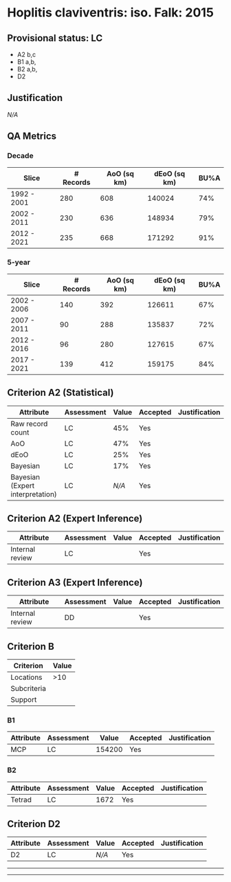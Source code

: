 # Hoplitis claviventris: iso. Falk: 2015
## Provisional status: LC
- A2 b,c
- B1 a,b, 
- B2 a,b, 
- D2

## Justification
*N/A*
## QA Metrics
### Decade
| Slice | # Records | AoO (sq km) | dEoO (sq km) |BU%A |
|---|---|---|---|---|
|1992 - 2001|280|608|140024|74%|
|2002 - 2011|230|636|148934|79%|
|2012 - 2021|235|668|171292|91%|
### 5-year
| Slice | # Records | AoO (sq km) | dEoO (sq km) |BU%A |
|---|---|---|---|---|
|2002 - 2006|140|392|126611|67%|
|2007 - 2011|90|288|135837|72%|
|2012 - 2016|96|280|127615|67%|
|2017 - 2021|139|412|159175|84%|
## Criterion A2 (Statistical)
|Attribute|Assessment|Value|Accepted|Justification
|---|---|---|---|---|
|Raw record count|LC|45%|Yes||
|AoO|LC|47%|Yes||
|dEoO|LC|25%|Yes||
|Bayesian|LC|17%|Yes||
|Bayesian (Expert interpretation)|LC|*N/A*|Yes||
## Criterion A2 (Expert Inference)
|Attribute|Assessment|Value|Accepted|Justification
|---|---|---|---|---|
|Internal review|LC||Yes||
## Criterion A3 (Expert Inference)
|Attribute|Assessment|Value|Accepted|Justification
|---|---|---|---|---|
|Internal review|DD||Yes||
## Criterion B
|Criterion| Value|
|---|---|
|Locations|>10|
|Subcriteria||
|Support||
### B1
|Attribute|Assessment|Value|Accepted|Justification
|---|---|---|---|---|
|MCP|LC|154200|Yes||
### B2
|Attribute|Assessment|Value|Accepted|Justification
|---|---|---|---|---|
|Tetrad|LC|1672|Yes||
## Criterion D2
|Attribute|Assessment|Value|Accepted|Justification
|---|---|---|---|---|
|D2|LC|*N/A*|Yes||
---
 ---
 <br><br>
 
